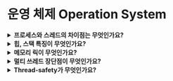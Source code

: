 # 운영 체제 Operation System

<details>
<summary><strong>프로세스와 스레드의 차이점는 무엇인가요?</strong></summary>  
<hr>
<ul><li>프로세스는 컴퓨터에서 실행하는 프로그램이고 ... 입니다.</li></ul>
<hr>
</details>


<details>
<summary><strong>힙, 스택 특징이 무엇인가요?</strong></summary>  
<hr>
<ul><li>답변</li></ul>
<hr>
</details>


<details>
<summary><strong>메모리 릭이 무엇인가요?</strong></summary>  
<hr>
<ul><li>답변</li></ul>
<hr>
</details>


<details>
<summary><strong>멀티 쓰레드 장단점이 무엇인가요?</strong></summary>  
<hr>
<ul><li>답변</li></ul>
<hr>
</details>


<details>
<summary><strong>Thread-safety가 무엇인가요?</strong></summary>  
<hr>
<ul><li>답변</li></ul>
<hr>
</details>
